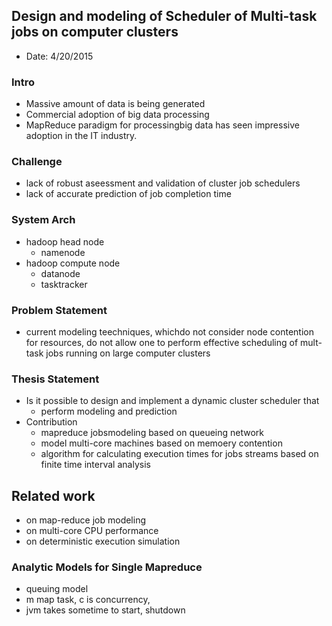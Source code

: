## Design and modeling of Scheduler of Multi-task jobs on computer clusters

- Date: 4/20/2015

### Intro
- Massive amount of data is being generated
- Commercial adoption of big data processing
- MapReduce paradigm for processingbig data has seen impressive adoption in the IT industry.

### Challenge
- lack of robust aseessment and validation of cluster job schedulers
- lack of accurate prediction of job completion time

### System Arch
- hadoop head node
  - namenode
- hadoop compute node
  - datanode
  - tasktracker

### Problem Statement
- current modeling teechniques, whichdo not consider node contention for resources, do not allow one to perform effective scheduling of mult-task jobs running on large computer clusters

### Thesis Statement
- Is it possible to design and implement a dynamic cluster scheduler that
  - perform modeling and prediction
- Contribution
  - mapreduce jobsmodeling based on queueing network
  - model multi-core machines based on memoery contention
  - algorithm for calculating execution times for jobs streams based on finite time interval analysis
  
## Related work
- on map-reduce job modeling
- on multi-core CPU performance
- on deterministic execution simulation

### Analytic Models for Single Mapreduce
- queuing model
- m map task, c is concurrency, 
- jvm takes sometime to start, shutdown
